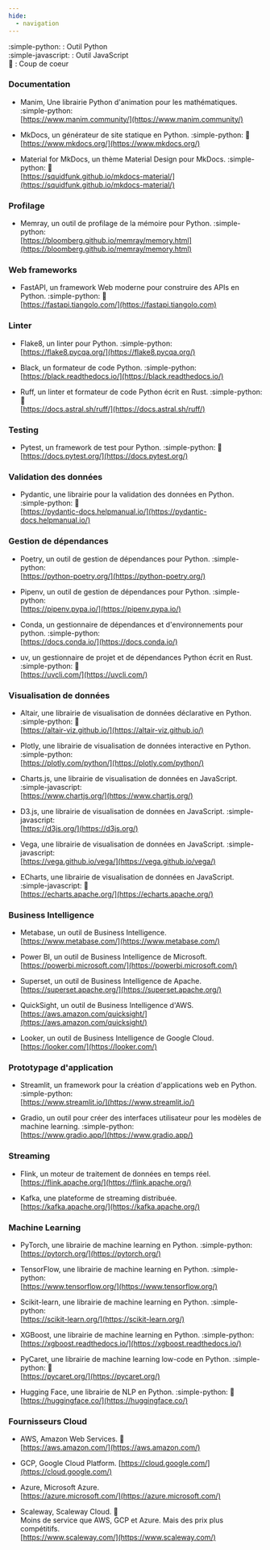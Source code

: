 ```yaml
---
hide:
  - navigation
---
```


:simple-python: : Outil Python  
:simple-javascript: : Outil JavaScript  
:yellow_heart: : Coup de coeur

### Documentation

- Manim, Une librairie Python d'animation pour les mathématiques. :simple-python:  
  [https://www.manim.community/](https://www.manim.community/)

- MkDocs, un générateur de site statique en Python. :simple-python: :yellow_heart:  
  [https://www.mkdocs.org/](https://www.mkdocs.org/)

- Material for MkDocs, un thème Material Design pour MkDocs. :simple-python: :yellow_heart:  
  [https://squidfunk.github.io/mkdocs-material/](https://squidfunk.github.io/mkdocs-material/)

### Profilage

- Memray, un outil de profilage de la mémoire pour Python. :simple-python:  
  [https://bloomberg.github.io/memray/memory.html](https://bloomberg.github.io/memray/memory.html)

### Web frameworks

- FastAPI, un framework Web moderne pour construire des APIs en Python. :simple-python: :yellow_heart:  
  [https://fastapi.tiangolo.com/](https://fastapi.tiangolo.com)

### Linter

- Flake8, un linter pour Python. :simple-python:  
  [https://flake8.pycqa.org/](https://flake8.pycqa.org/)

- Black, un formateur de code Python. :simple-python:  
  [https://black.readthedocs.io/](https://black.readthedocs.io/)

- Ruff, un linter et formateur de code Python écrit en Rust. :simple-python: :yellow_heart:  
  [https://docs.astral.sh/ruff/](https://docs.astral.sh/ruff/)

### Testing

- Pytest, un framework de test pour Python. :simple-python: :yellow_heart:  
  [https://docs.pytest.org/](https://docs.pytest.org/)

### Validation des données

- Pydantic, une librairie pour la validation des données en Python. :simple-python: :yellow_heart:  
  [https://pydantic-docs.helpmanual.io/](https://pydantic-docs.helpmanual.io/)

### Gestion de dépendances

- Poetry, un outil de gestion de dépendances pour Python. :simple-python:  
  [https://python-poetry.org/](https://python-poetry.org/)

- Pipenv, un outil de gestion de dépendances pour Python. :simple-python:  
  [https://pipenv.pypa.io/](https://pipenv.pypa.io/)

- Conda, un gestionnaire de dépendances et d'environnements pour python. :simple-python:  
  [https://docs.conda.io/](https://docs.conda.io/)

- uv, un gestionnaire de projet et de dépendances Python écrit en Rust. :simple-python: :yellow_heart:  
  [https://uvcli.com/](https://uvcli.com/)

### Visualisation de données

- Altair, une librairie de visualisation de données déclarative en Python. :simple-python: :yellow_heart:  
  [https://altair-viz.github.io/](https://altair-viz.github.io/)

- Plotly, une librairie de visualisation de données interactive en Python. :simple-python:  
  [https://plotly.com/python/](https://plotly.com/python/)

- Charts.js, une librairie de visualisation de données en JavaScript. :simple-javascript:  
  [https://www.chartjs.org/](https://www.chartjs.org/)

- D3.js, une librairie de visualisation de données en JavaScript. :simple-javascript:  
  [https://d3js.org/](https://d3js.org/)

- Vega, une librairie de visualisation de données en JavaScript. :simple-javascript:  
  [https://vega.github.io/vega/](https://vega.github.io/vega/)

- ECharts, une librairie de visualisation de données en JavaScript. :simple-javascript: :yellow_heart:  
  [https://echarts.apache.org/](https://echarts.apache.org/)

### Business Intelligence

- Metabase, un outil de Business Intelligence.
  [https://www.metabase.com/](https://www.metabase.com/)

- Power BI, un outil de Business Intelligence de Microsoft.  
  [https://powerbi.microsoft.com/](https://powerbi.microsoft.com/)

- Superset, un outil de Business Intelligence de Apache.  
  [https://superset.apache.org/](https://superset.apache.org/)

- QuickSight, un outil de Business Intelligence d'AWS.  
  [https://aws.amazon.com/quicksight/](https://aws.amazon.com/quicksight/)

- Looker, un outil de Business Intelligence de Google Cloud.  
  [https://looker.com/](https://looker.com/)

### Prototypage d'application

- Streamlit, un framework pour la création d'applications web en Python. :simple-python:  
  [https://www.streamlit.io/](https://www.streamlit.io/)

- Gradio, un outil pour créer des interfaces utilisateur pour les modèles de machine learning. :simple-python:  
  [https://www.gradio.app/](https://www.gradio.app/)

### Streaming

- Flink, un moteur de traitement de données en temps réel.  
  [https://flink.apache.org/](https://flink.apache.org/)

- Kafka, une plateforme de streaming distribuée.
  [https://kafka.apache.org/](https://kafka.apache.org/)

### Machine Learning

- PyTorch, une librairie de machine learning en Python. :simple-python:  
  [https://pytorch.org/](https://pytorch.org/)

- TensorFlow, une librairie de machine learning en Python. :simple-python:  
  [https://www.tensorflow.org/](https://www.tensorflow.org/)

- Scikit-learn, une librairie de machine learning en Python. :simple-python:  
  [https://scikit-learn.org/](https://scikit-learn.org/)

- XGBoost, une librairie de machine learning en Python. :simple-python:  
  [https://xgboost.readthedocs.io/](https://xgboost.readthedocs.io/)

- PyCaret, une librairie de machine learning low-code en Python. :simple-python: :yellow_heart:  
  [https://pycaret.org/](https://pycaret.org/)

- Hugging Face, une librairie de NLP en Python. :simple-python: :yellow_heart:  
  [https://huggingface.co/](https://huggingface.co/)

### Fournisseurs Cloud

- AWS, Amazon Web Services. :yellow_heart:  
  [https://aws.amazon.com/](https://aws.amazon.com/)

- GCP, Google Cloud Platform.
  [https://cloud.google.com/](https://cloud.google.com/)

- Azure, Microsoft Azure.  
  [https://azure.microsoft.com/](https://azure.microsoft.com/)

- Scaleway, Scaleway Cloud. :yellow_heart:  
  Moins de service que AWS, GCP et Azure. Mais des prix plus compétitifs.  
  [https://www.scaleway.com/](https://www.scaleway.com/)
